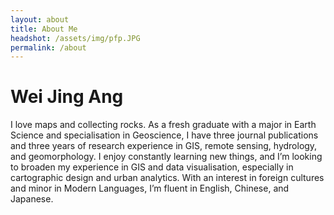 ```yaml
---
layout: about
title: About Me
headshot: /assets/img/pfp.JPG
permalink: /about
---
```


# Wei Jing Ang

I love maps and collecting rocks. As a fresh graduate with a major in Earth Science and specialisation in Geoscience, I have three journal publications and three years of research experience in GIS, remote sensing, hydrology, and geomorphology. I enjoy constantly learning new things, and I’m looking to broaden my experience in GIS and data visualisation, especially in cartographic design and urban analytics. With an interest in foreign cultures and minor in Modern Languages, I’m fluent in English, Chinese, and Japanese.
